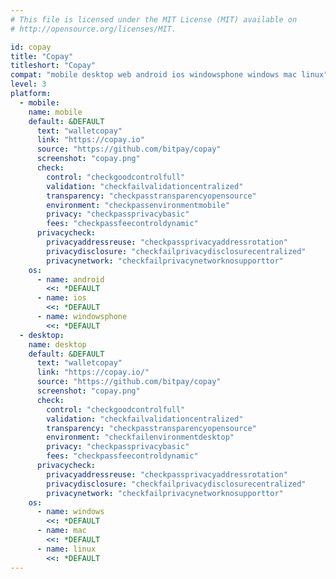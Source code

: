 ```yaml
---
# This file is licensed under the MIT License (MIT) available on
# http://opensource.org/licenses/MIT.

id: copay
title: "Copay"
titleshort: "Copay"
compat: "mobile desktop web android ios windowsphone windows mac linux"
level: 3
platform:
  - mobile:
    name: mobile
    default: &DEFAULT
      text: "walletcopay"
      link: "https://copay.io"
      source: "https://github.com/bitpay/copay"
      screenshot: "copay.png"
      check:
        control: "checkgoodcontrolfull"
        validation: "checkfailvalidationcentralized"
        transparency: "checkpasstransparencyopensource"
        environment: "checkpassenvironmentmobile"
        privacy: "checkpassprivacybasic"
        fees: "checkpassfeecontroldynamic"
      privacycheck:
        privacyaddressreuse: "checkpassprivacyaddressrotation"
        privacydisclosure: "checkfailprivacydisclosurecentralized"
        privacynetwork: "checkfailprivacynetworknosupporttor"
    os:
      - name: android
        <<: *DEFAULT
      - name: ios
        <<: *DEFAULT
      - name: windowsphone
        <<: *DEFAULT
  - desktop:
    name: desktop
    default: &DEFAULT
      text: "walletcopay"
      link: "https://copay.io/"
      source: "https://github.com/bitpay/copay"
      screenshot: "copay.png"
      check:
        control: "checkgoodcontrolfull"
        validation: "checkfailvalidationcentralized"
        transparency: "checkpasstransparencyopensource"
        environment: "checkfailenvironmentdesktop"
        privacy: "checkpassprivacybasic"
        fees: "checkpassfeecontroldynamic"
      privacycheck:
        privacyaddressreuse: "checkpassprivacyaddressrotation"
        privacydisclosure: "checkfailprivacydisclosurecentralized"
        privacynetwork: "checkfailprivacynetworknosupporttor"
    os:
      - name: windows
        <<: *DEFAULT
      - name: mac
        <<: *DEFAULT
      - name: linux
        <<: *DEFAULT
---
```

